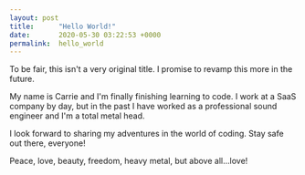 ```yaml
---
layout: post
title:      "Hello World!"
date:       2020-05-30 03:22:53 +0000
permalink:  hello_world
---
```



To be fair, this isn't a very original title. I promise to revamp this more in the future.

My name is Carrie and I'm finally finishing learning to code. I work at a SaaS company by day, but in the past I have worked as a professional sound engineer and I'm a total metal head.

I look forward to sharing my adventures in the world of coding. Stay safe out there, everyone!

Peace, love, beauty, freedom, heavy metal, but above all...love!
